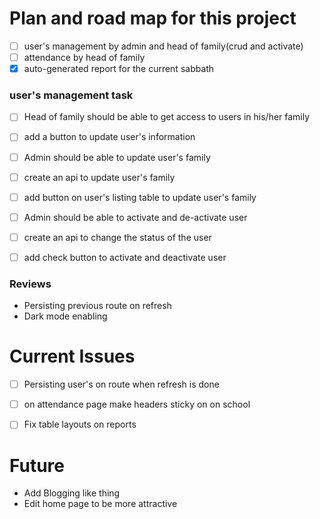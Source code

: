# Plan and road map for this project

-   [ ] user's management by admin and head of family(crud and activate)
-   [ ] attendance by head of family
-   [x] auto-generated report for the current sabbath

### user's management task

-   [ ] Head of family should be able to get access to users in his/her family
-   [ ] add a button to update user's information
-   [ ] Admin should be able to update user's family
-   [ ] create an api to update user's family
-   [ ] add button on user's listing table to update user's family
-   [ ] Admin should be able to activate and de-activate user
-   [ ] create an api to change the status of the user
-   [ ] add check button to activate and deactivate user


### Reviews


- Persisting previous route on refresh
- Dark mode enabling


# Current Issues

- [ ] Persisting user's on route when refresh is done
- [ ] on attendance page make headers sticky on on school
- [ ] Fix table layouts  on reports


# Future

- Add Blogging like thing
- Edit home page to be more attractive
